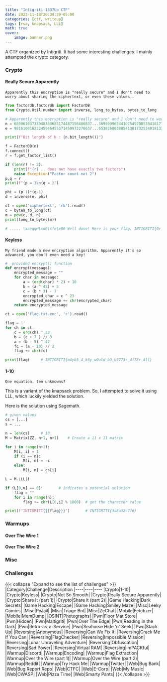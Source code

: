 ```yaml
---
title: "Intigriti 1337Up CTF"
date: 2023-11-18T20:34:39-05:00
categories: [ctf, writeup]
tags: [rsa, knapsack, LLL]
math: true
cover:
    image: banner.png
---
```

A CTF organized by Intigriti. It had some interesting challenges. I mainly attempted the crypto category. 
<!--more-->
### Crypto

#### Really Secure Apparently
`Apparently this encryption is "really secure" and I don't need to worry about sharing the ciphertext, or even these values..`

```python
from factordb.factordb import FactorDB
from Crypto.Util.number import inverse, long_to_bytes, bytes_to_long

# Apparently this encryption is "really secure" and I don't need to worry about sharing the ciphertext, or even these values..
n = 68906103733948363685174487156486837...369599965441075497085384181772038720949 
e = 98161001623245946455371459972270637...65382600388541381732534018133370862587

print(f"Bit length of N : {n.bit_length()}")

f = FactorDB(n)
f.connect()
r = f.get_factor_list()

if (len(r) != 2):
    print(f"{r} .. does not have exactly two factors")
    raise Exception("Factor count not 2")
p,q = r
print(f"{p = }\n{q = }")

phi = (p-1)*(q-1)
d = inverse(e, phi)

ct = open('ciphertext', 'rb').read()
c = bytes_to_long(ct)
m = pow(c, d, n)
print(long_to_bytes(m))     

# ..... \xaeqqH\xd6\xfe\x00 Well done! Here is your flag: INTIGRITI{0r_n07_50_53cur3_m4yb3}
```
#### Keyless
`My friend made a new encryption algorithm. Apparently it's so advanced, you don't even need a key!`

```python
#  provided encrypt() function
def encrypt(message):
    encrypted_message = ""
    for char in message:
        a = (ord(char) * 2) + 10
        b = (a ^ 42) + 5
        c = (b * 3) - 7
        encrypted_char = c ^ 23
        encrypted_message += chr(encrypted_char)
    return encrypted_message

ct = open('flag.txt.enc', 'r').read()

flag = ''
for ch in ct:
    c = ord(ch) ^ 23
    b = (c + 7 ) // 3
    a = (b - 5) ^ 42
    fc = (a - 10) // 2
    flag += chr(fc)

print(flag)     # INTIGRITI{m4yb3_4_k3y_w0uld_b3_b3773r_4f73r_4ll}
```

#### 1-10
`One equation, ten unknowns?`

This is a variant of the knapsack problem. So, I attempted to solve it using LLL, which luckily yielded the solution. 

Here is the solution using Sagemath. 

```python
# given values
cs = [...]
s = ...

n = len(cs)     # 10
M = Matrix(ZZ, n+1, n+1)    # Create a 11 x 11 matrix

for i in range(n+1):
    M[i, i] = 1
    if (i == n):
        M[i, n] = -s
    else:
        M[i, n] = cs[i]

L = M.LLL()

if (L[0,n] == 0):       # indicates a potential solution
    flag = ""
    for i in range(n):
        flag += chr(L[0,i] % 1000)  # get the character value

print(f"INTIGRITI{{{flag}}}")       # INTIGRITI{3a8a32c7f6}
```

### Warmups

#### Over The Wire 1

#### Over The Wire 2

### Misc


### Challenges
{{< collapse "Expand to see the list of challenges" >}}
|Category|Challenge|Description
|----|----|----
|Crypto|1-10|
|Crypto|Keyless|
|Crypto|Not So Smooth|
|Crypto|Really Secure Apparently|
|Crypto|Share It (part 1)|
|Crypto|Share it (part 2)|
|Game Hacking|Dark Secrets|
|Game Hacking|Escape|
|Game Hacking|Smiley Maze|
|Misc|Leeky Comics|
|Misc|PyJail|
|Misc|Triage Bot|
|Misc|ZeChat|
|Mobile|Fetchzer|
|Mobile|MemDump|
|OSINT|Photographs|
|Pwn|Floor Mat Store|
|Pwn|Hidden|
|Pwn|Maltigriti|
|Pwn|Over The Edge|
|Pwn|Reading in the Dark|
|Pwn|Retro-as-a-Service|
|Pwn|Seahorse Hide 'n' Seek|
|Pwn|Stack Up|
|Reversing|Anonymous|
|Reversing|Can We Fix It|
|Reversing|Crack Me If You Can|
|Reversing|FlagChecker|
|Reversing|Impossible Mission|
|Reversing|Lunar Unraveling Adventure|
|Reversing|Obfuscation|
|Reversing|Sad Power|
|Reversing|Virtual RAM|
|Reversing|imPACKful|
|Warmup|Discord|
|Warmup|Encoding|
|Warmup|Flag Extraction|
|Warmup|Over the Wire (part 1)|
|Warmup|Over the Wire (part 2)|
|Warmup|Reddit|
|Warmup|Try Hack Me|
|Warmup|Twitter|
|Web|Bug Bank|
|Web|Bug Report Repo|
|Web|CTFC|
|Web|E-Corp|
|Web|My Music|
|Web|OWASP|
|Web|Pizza Time|
|Web|Smarty Pants|
{{< /collapse >}}